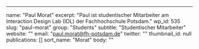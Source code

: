 ---
  name: "Paul Morat"
  excerpt: "Paul ist studentischer Mitarbeiter am Interaction Design Lab (IDL) der Fachhochschule Potsdam."
  wp_id: 535
  slug: "paul-morat"
  group: "Students"
  subtitle: "Studentischer Mitarbeiter"
  website: ""
  email: "paul.morat@fh-potsdam.de"
  twitter: ""
  thumbnail_id: null
  publications: []
  sort_name: "Morat"
  body: ""
